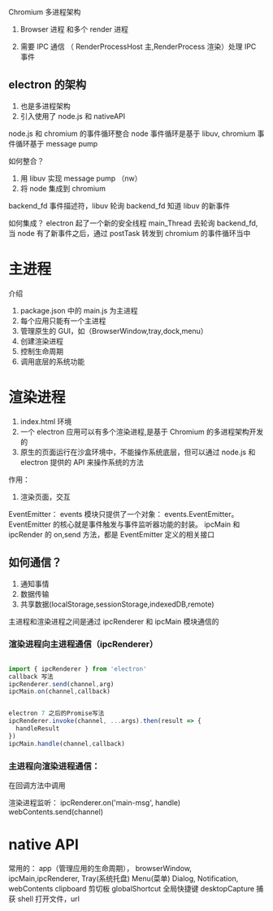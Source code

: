 Chromium 多进程架构

1. Browser 进程 和多个 render 进程

2. 需要 IPC 通信
   （
   RenderProcessHost 主,RenderProcess 渲染）处理 IPC 事件

## electron 的架构

1. 也是多进程架构
2. 引入使用了 node.js 和 nativeAPI

node.js 和 chromium 的事件循环整合
node 事件循环是基于 libuv,
chromium 事件循环基于 message pump

如何整合？

1. 用 libuv 实现 message pump （nw）
2. 将 node 集成到 chromium

backend_fd 事件描述符，libuv 轮询 backend_fd 知道 libuv 的新事件

如何集成？
electron 起了一个新的安全线程 main_Thread 去轮询 backend_fd,当 node 有了新事件之后，通过 postTask 转发到 chromium 的事件循环当中

# 主进程

介绍

1. package.json 中的 main.js 为主进程
2. 每个应用只能有一个主进程
3. 管理原生的 GUI，如（BrowserWindow,tray,dock,menu）
4. 创建渲染进程
5. 控制生命周期
6. 调用底层的系统功能

# 渲染进程

1.  index.html 环境
2.  一个 electron 应用可以有多个渲染进程,是基于 Chromium 的多进程架构开发的
3.  原生的页面运行在沙盒环境中，不能操作系统底层，但可以通过 node.js 和 electron 提供的 API 来操作系统的方法

作用：

1. 渲染页面，交互

EventEmitter：
events 模块只提供了一个对象： events.EventEmitter。
EventEmitter 的核心就是事件触发与事件监听器功能的封装。
ipcMain 和 ipcRender 的 on,send 方法，都是 EventEmitter 定义的相关接口

## 如何通信？

1. 通知事情
2. 数据传输
3. 共享数据(localStorage,sessionStorage,indexedDB,remote)

主进程和渲染进程之间是通过 ipcRenderer 和 ipcMain 模块通信的

### 渲染进程向主进程通信（ipcRenderer）

```js

import { ipcRenderer } from 'electron'
callback 写法
ipcRenderer.send(channel,arg)
ipcMain.on(channel,callback)


electron 7 之后的Promise写法
ipcRenderer.invoke(channel, ...args).then(result => {
  handleResult
})
ipcMain.handle(channel,callback)
```

### 主进程向渲染进程通信：

在回调方法中调用

渲染进程监听：
ipcRenderer.on('main-msg', handle)
webContents.send(channel)

# native API

常用的：
app（管理应用的生命周期），
browserWindow,
ipcMain,ipcRenderer,
Tray(系统托盘)
Menu(菜单)
Dialog,
Notification,
webContents
clipboard 剪切板
globalShortcut 全局快捷键
desktopCapture 捕获
shell 打开文件，url
